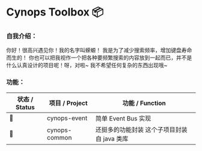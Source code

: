 # Cynops Toolbox 📦



### 自我介绍：

你好！很高兴遇见你！我的名字叫蝾螈！
我是为了减少搜索频率，增加键盘寿命而生的！
你也可以把我视作一个把各种要频繁搜索的内容放到一起而已，并不是什么认真设计的项目呢！呀，对啦~ 我不希望任何复杂的东西出现哦~



### 功能：

| 状态 / Status | 项目 / Project | 功能 / Function                              |
| ------------- | -------------- | -------------------------------------------- |
| 🍻             | cynops-event   | 简单 Event Bus 实现                          |
| 🚧             | cynops-common  | 还挺多的功能封装  这个子项目封装自 java 类库 |
